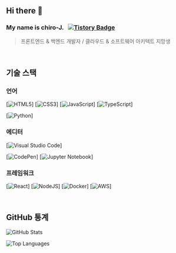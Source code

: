 ## Hi there 👋
### My name is chiro-J. &nbsp; [![Tistory Badge](https://img.shields.io/badge/Tech%20Blog-555263?style=flat&logoColor=white)](https://chiro-J.tistory.com/)

> 프론트엔드 & 백엔드 개발자 / 클라우드 & 소프트웨어 아키텍트 지망생

<br>

## 기술 스택
### 언어

[![HTML5](https://img.shields.io/badge/html5-%23E34F26.svg?style=for-the-badge&logo=html5&logoColor=white)]<a href="https://html5.org/" target="_blank"></a>
[![CSS3](https://img.shields.io/badge/css3-%231572B6.svg?style=for-the-badge&logo=css3&logoColor=white)]<a href="https://css3.com/" target="_blank"></a>
[![JavaScript](https://img.shields.io/badge/javascript-F7DF1E?style=for-the-badge&logo=javascript&logoColor=black)]<a href="https://www.javascript.com/" target="_blank"></a>
[![TypeScript](https://img.shields.io/badge/typescript-%23007ACC.svg?style=for-the-badge&logo=typescript&logoColor=white)]<a href="https://www.typescriptlang.org/" target="_blank"></a>

[![Python](https://img.shields.io/badge/python-3670A0?style=for-the-badge&logo=python&logoColor=ffdd54)]<a href="https://www.python.org/" target="_blank"></a>


### 에디터

[![Visual Studio Code](https://img.shields.io/badge/Visual%20Studio%20Code-0078d7.svg?style=for-the-badge&logo=visual-studio-code&logoColor=white)]<a href="https://code.visualstudio.com/" target="_blank"></a>

[![CodePen](https://img.shields.io/badge/CodePen-white?style=for-the-badge&logo=codepen&logoColor=black)]<a href="https://codepen.io/" target="_blank"></a>
[![Jupyter Notebook](https://img.shields.io/badge/jupyter-%23FA0F00.svg?style=for-the-badge&logo=jupyter&logoColor=white)]<a href="https://jupyter.org/" target="_blank"></a>



### 프레임워크

[![React](https://img.shields.io/badge/react-%2320232a.svg?style=for-the-badge&logo=react&logoColor=%2361DAFB)]<a href="https://react.dev/" target="_blank"></a>
[![NodeJS](https://img.shields.io/badge/node.js-6DA55F?style=for-the-badge&logo=node.js&logoColor=white)]<a href="https://nodejs.org/" target="_blank"></a>
[![Docker](https://img.shields.io/badge/docker-%230db7ed.svg?style=for-the-badge&logo=docker&logoColor=white)]<a href="https://www.docker.com/" target="_blank"></a>
[![AWS](https://img.shields.io/badge/AWS-%23FF9900.svg?style=for-the-badge&logo=amazon-aws&logoColor=white)]<a href="https://aws.amazon.com/" target="_blank"></a>

<br>

## GitHub 통계
![GitHub Stats](https://github-readme-stats.vercel.app/api?username=chiro-J&show_icons=true&theme=highcontrast)

![Top Languages](https://github-readme-stats.vercel.app/api/top-langs/?username=chiro-J&layout=compact&theme=highcontrast)



